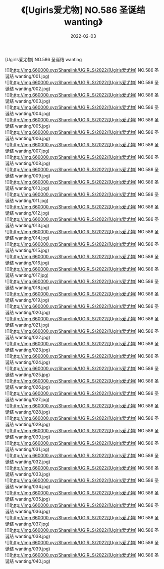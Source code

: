 ﻿---
layout: post
title:  《[Ugirls爱尤物] NO.586 圣诞结 wanting》
date:   2022-02-03
img: http://img.660000.xyz/Sharelink/UGIRLS/2022/[Ugirls爱尤物] NO.586 圣诞结 wanting/000.jpg
categories: [美女, 清纯, 唯美]
---

[Ugirls爱尤物] NO.586 圣诞结 wanting

 ![](http://img.660000.xyz/Sharelink/UGIRLS/2022/[Ugirls爱尤物] NO.586 圣诞结 wanting/001.jpg) <br>![](http://img.660000.xyz/Sharelink/UGIRLS/2022/[Ugirls爱尤物] NO.586 圣诞结 wanting/002.jpg) <br>![](http://img.660000.xyz/Sharelink/UGIRLS/2022/[Ugirls爱尤物] NO.586 圣诞结 wanting/003.jpg) <br>![](http://img.660000.xyz/Sharelink/UGIRLS/2022/[Ugirls爱尤物] NO.586 圣诞结 wanting/004.jpg) <br>![](http://img.660000.xyz/Sharelink/UGIRLS/2022/[Ugirls爱尤物] NO.586 圣诞结 wanting/005.jpg) <br>![](http://img.660000.xyz/Sharelink/UGIRLS/2022/[Ugirls爱尤物] NO.586 圣诞结 wanting/006.jpg) <br>![](http://img.660000.xyz/Sharelink/UGIRLS/2022/[Ugirls爱尤物] NO.586 圣诞结 wanting/007.jpg) <br>![](http://img.660000.xyz/Sharelink/UGIRLS/2022/[Ugirls爱尤物] NO.586 圣诞结 wanting/008.jpg) <br>![](http://img.660000.xyz/Sharelink/UGIRLS/2022/[Ugirls爱尤物] NO.586 圣诞结 wanting/009.jpg) <br>![](http://img.660000.xyz/Sharelink/UGIRLS/2022/[Ugirls爱尤物] NO.586 圣诞结 wanting/010.jpg) <br>![](http://img.660000.xyz/Sharelink/UGIRLS/2022/[Ugirls爱尤物] NO.586 圣诞结 wanting/011.jpg) <br>![](http://img.660000.xyz/Sharelink/UGIRLS/2022/[Ugirls爱尤物] NO.586 圣诞结 wanting/012.jpg) <br>![](http://img.660000.xyz/Sharelink/UGIRLS/2022/[Ugirls爱尤物] NO.586 圣诞结 wanting/013.jpg) <br>![](http://img.660000.xyz/Sharelink/UGIRLS/2022/[Ugirls爱尤物] NO.586 圣诞结 wanting/014.jpg) <br>![](http://img.660000.xyz/Sharelink/UGIRLS/2022/[Ugirls爱尤物] NO.586 圣诞结 wanting/015.jpg) <br>![](http://img.660000.xyz/Sharelink/UGIRLS/2022/[Ugirls爱尤物] NO.586 圣诞结 wanting/016.jpg) <br>![](http://img.660000.xyz/Sharelink/UGIRLS/2022/[Ugirls爱尤物] NO.586 圣诞结 wanting/017.jpg) <br>![](http://img.660000.xyz/Sharelink/UGIRLS/2022/[Ugirls爱尤物] NO.586 圣诞结 wanting/018.jpg) <br>![](http://img.660000.xyz/Sharelink/UGIRLS/2022/[Ugirls爱尤物] NO.586 圣诞结 wanting/019.jpg) <br>![](http://img.660000.xyz/Sharelink/UGIRLS/2022/[Ugirls爱尤物] NO.586 圣诞结 wanting/020.jpg) <br>![](http://img.660000.xyz/Sharelink/UGIRLS/2022/[Ugirls爱尤物] NO.586 圣诞结 wanting/021.jpg) <br>![](http://img.660000.xyz/Sharelink/UGIRLS/2022/[Ugirls爱尤物] NO.586 圣诞结 wanting/022.jpg) <br>![](http://img.660000.xyz/Sharelink/UGIRLS/2022/[Ugirls爱尤物] NO.586 圣诞结 wanting/023.jpg) <br>![](http://img.660000.xyz/Sharelink/UGIRLS/2022/[Ugirls爱尤物] NO.586 圣诞结 wanting/024.jpg) <br>![](http://img.660000.xyz/Sharelink/UGIRLS/2022/[Ugirls爱尤物] NO.586 圣诞结 wanting/025.jpg) <br>![](http://img.660000.xyz/Sharelink/UGIRLS/2022/[Ugirls爱尤物] NO.586 圣诞结 wanting/026.jpg) <br>![](http://img.660000.xyz/Sharelink/UGIRLS/2022/[Ugirls爱尤物] NO.586 圣诞结 wanting/027.jpg) <br>![](http://img.660000.xyz/Sharelink/UGIRLS/2022/[Ugirls爱尤物] NO.586 圣诞结 wanting/028.jpg) <br>![](http://img.660000.xyz/Sharelink/UGIRLS/2022/[Ugirls爱尤物] NO.586 圣诞结 wanting/029.jpg) <br>![](http://img.660000.xyz/Sharelink/UGIRLS/2022/[Ugirls爱尤物] NO.586 圣诞结 wanting/030.jpg) <br>![](http://img.660000.xyz/Sharelink/UGIRLS/2022/[Ugirls爱尤物] NO.586 圣诞结 wanting/031.jpg) <br>![](http://img.660000.xyz/Sharelink/UGIRLS/2022/[Ugirls爱尤物] NO.586 圣诞结 wanting/032.jpg) <br>![](http://img.660000.xyz/Sharelink/UGIRLS/2022/[Ugirls爱尤物] NO.586 圣诞结 wanting/033.jpg) <br>![](http://img.660000.xyz/Sharelink/UGIRLS/2022/[Ugirls爱尤物] NO.586 圣诞结 wanting/034.jpg) <br>![](http://img.660000.xyz/Sharelink/UGIRLS/2022/[Ugirls爱尤物] NO.586 圣诞结 wanting/035.jpg) <br>![](http://img.660000.xyz/Sharelink/UGIRLS/2022/[Ugirls爱尤物] NO.586 圣诞结 wanting/036.jpg) <br>![](http://img.660000.xyz/Sharelink/UGIRLS/2022/[Ugirls爱尤物] NO.586 圣诞结 wanting/037.jpg) <br>![](http://img.660000.xyz/Sharelink/UGIRLS/2022/[Ugirls爱尤物] NO.586 圣诞结 wanting/038.jpg) <br>![](http://img.660000.xyz/Sharelink/UGIRLS/2022/[Ugirls爱尤物] NO.586 圣诞结 wanting/039.jpg) <br>![](http://img.660000.xyz/Sharelink/UGIRLS/2022/[Ugirls爱尤物] NO.586 圣诞结 wanting/040.jpg) <br>